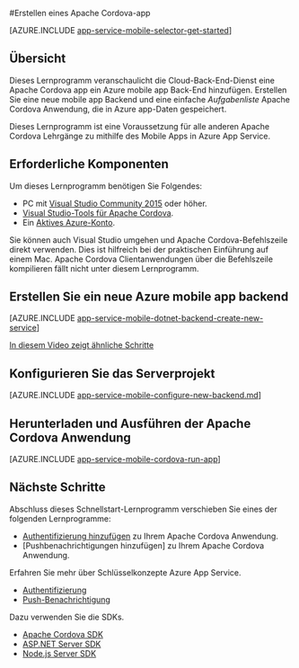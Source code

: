 <properties
    pageTitle="Erstellen eine Cordova Anwendung in Azure App Service mobiler Apps | Microsoft Azure"
    description="Folgen Sie dieser Anleitung zum Einstieg Azure mobile app-Back-Ends für Apache Cordova Entwicklung"
    services="app-service\mobile"
    documentationCenter="javascript"
    authors="adrianhall"
    manager="erikre"
    editor=""
    tags=""
    keywords="Cordova, Javascript, mobile Clients" />

<tags
    ms.service="app-service-mobile"
    ms.workload="na"
    ms.tgt_pltfrm="mobile-html"
    ms.devlang="javascript"
    ms.topic="hero-article"
    ms.date="10/01/2016"
    ms.author="adrianha"/>

#<a name="create-an-apache-cordova-app"></a>Erstellen eines Apache Cordova-app

[AZURE.INCLUDE [app-service-mobile-selector-get-started](../../includes/app-service-mobile-selector-get-started.md)]

## <a name="overview"></a>Übersicht

Dieses Lernprogramm veranschaulicht die Cloud-Back-End-Dienst eine Apache Cordova app ein Azure mobile app Back-End hinzufügen.  Erstellen Sie eine neue mobile app Backend und eine einfache _Aufgabenliste_ Apache Cordova Anwendung, die in Azure app-Daten gespeichert.

Dieses Lernprogramm ist eine Voraussetzung für alle anderen Apache Cordova Lehrgänge zu mithilfe des Mobile Apps in Azure App Service.

## <a name="prerequisites"></a>Erforderliche Komponenten

Um dieses Lernprogramm benötigen Sie Folgendes:

* PC mit [Visual Studio Community 2015] oder höher.
* [Visual Studio-Tools für Apache Cordova].
* Ein [Aktives Azure-Konto](https://azure.microsoft.com/pricing/free-trial/).

Sie können auch Visual Studio umgehen und Apache Cordova-Befehlszeile direkt verwenden.  Dies ist hilfreich bei der praktischen Einführung auf einem Mac.  Apache Cordova Clientanwendungen über die Befehlszeile kompilieren fällt nicht unter diesem Lernprogramm.

## <a name="create-a-new-azure-mobile-app-backend"></a>Erstellen Sie ein neue Azure mobile app backend

[AZURE.INCLUDE [app-service-mobile-dotnet-backend-create-new-service](../../includes/app-service-mobile-dotnet-backend-create-new-service.md)]

[In diesem Video zeigt ähnliche Schritte](https://channel9.msdn.com/series/Azure-connected-services-with-Cordova/Azure-connected-services-task-1-Create-an-Azure-Mobile-App)

## <a name="configure-the-server-project"></a>Konfigurieren Sie das Serverprojekt

[AZURE.INCLUDE [app-service-mobile-configure-new-backend.md](../../includes/app-service-mobile-configure-new-backend.md)]

## <a name="download-and-run-the-apache-cordova-app"></a>Herunterladen und Ausführen der Apache Cordova Anwendung

[AZURE.INCLUDE [app-service-mobile-cordova-run-app](../../includes/app-service-mobile-cordova-run-app.md)]

## <a name="next-steps"></a>Nächste Schritte

Abschluss dieses Schnellstart-Lernprogramm verschieben Sie eines der folgenden Lernprogramme:

* [Authentifizierung hinzufügen] zu Ihrem Apache Cordova Anwendung.
* [Pushbenachrichtigungen hinzufügen] zu Ihrem Apache Cordova Anwendung.

Erfahren Sie mehr über Schlüsselkonzepte Azure App Service.

* [Authentifizierung]
* [Push-Benachrichtigung]

Dazu verwenden Sie die SDKs.

* [Apache Cordova SDK]
* [ASP.NET Server SDK]
* [Node.js Server SDK]

<!-- Images. -->

<!-- URLs -->
[Azure portal]: https://portal.azure.com/
[Visual Studio Community 2015]: http://www.visualstudio.com/
[Visual Studio-Tools für Apache Cordova]: https://www.visualstudio.com/en-us/features/cordova-vs.aspx
[Authentifizierung hinzufügen]: app-service-mobile-cordova-get-started-users.md
[Push-Benachrichtigung hinzufügen]: app-service-mobile-cordova-get-started-push.md
[Authentifizierung]: app-service-mobile-auth.md
[Push-Benachrichtigung]: ../notification-hubs/notification-hubs-push-notification-overview.md
[Apache Cordova SDK]: app-service-mobile-cordova-how-to-use-client-library.md
[ASP.NET Server SDK]: app-service-mobile-dotnet-backend-how-to-use-server-sdk.md
[Node.js Server SDK]: app-service-mobile-node-backend-how-to-use-server-sdk.md

